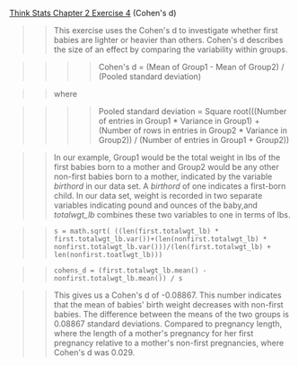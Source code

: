 [Think Stats Chapter 2 Exercise 4](http://greenteapress.com/thinkstats2/html/thinkstats2003.html#toc24) (Cohen's d)

>> This exercise uses the Cohen's d to investigate whether first babies are lighter or heavier than others. Cohen's d describes the size of an effect by comparing the variability within groups.

>> >> Cohen's d = (Mean of Group1 - Mean of Group2) / (Pooled standard deviation)

>> where

>> >> Pooled standard deviation = Square root(((Number of entries in Group1 * Variance in Group1) + (Number of rows in entries in Group2 * Variance in Group2)) / (Number of entries in Group1 + Group2))

>> In our example, Group1 would be the total weight in lbs of the first babies born to a mother and Group2 would be any other non-first babies born to a mother, indicated by the variable *birthord* in our data set. A *birthord* of one indicates a first-born child. In our data set, weight is recorded in two separate variables indicating pound and ounces of the baby,and *totalwgt_lb* combines these two variables to one in terms of lbs.

>> ```s = math.sqrt( ((len(first.totalwgt_lb) * first.totalwgt_lb.var())+(len(nonfirst.totalwgt_lb) * nonfirst.totalwgt_lb.var()))/(len(first.totalwgt_lb) + len(nonfirst.toatlwgt_lb)))```

>> ```cohens_d = (first.totalwgt_lb.mean() - nonfirst.totalwgt_lb.mean()) / s```

>> This gives us a Cohen's d of -0.08867. This number indicates that the mean of babies' birth weight decreases with non-first babies. The difference between the means of the two groups is 0.08867 standard deviations. Compared to pregnancy length, where the length of a mother's pregnancy for her first pregnancy relative to a mother's non-first pregnancies, where Cohen's d was 0.029.
